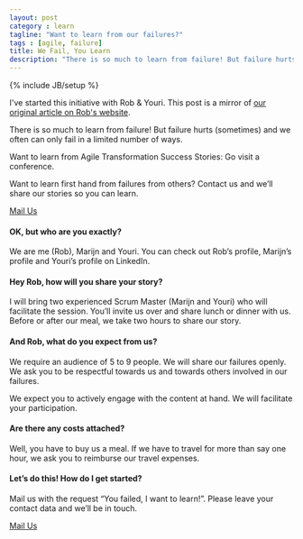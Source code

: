 ```yaml
---
layout: post
category : learn
tagline: "Want to learn from our failures?"
tags : [agile, failure]
title: We Fail, You Learn
description: "There is so much to learn from failure! But failure hurts (sometimes) and we often can only fail in a limited number of ways. Want to learn from Agile Transformation Success Stories: Go visit a conference. Want to learn first hand from failures from others? Contact us and we’ll share our stories so you can learn."
---
```


{% include JB/setup %}

<div class="alert alert-info">I've started this initiative with Rob & Youri. This post is a mirror of <a href="https://www.progility.io/we-fail-you-learn/">our original article on Rob's website</a>.</div>

There is so much to learn from failure! But failure hurts (sometimes) and we often can only fail in a limited number of ways.

Want to learn from Agile Transformation Success Stories: Go visit a conference.

Want to learn first hand from failures from others? Contact us and we’ll share our stories so you can learn.

<a href="rob@progility.io" class="btn btn-lg btn-primary">Mail Us</a>

#### OK, but who are you exactly?
We are me (Rob), Marijn and Youri. You can check out Rob’s profile, Marijn’s profile and Youri’s profile on LinkedIn.

#### Hey Rob, how will you share your story?
I will bring two experienced Scrum Master (Marijn and Youri) who will facilitate the session. You’ll invite us over and share lunch or dinner with us. Before or after our meal, we take two hours to share our story.

#### And Rob, what do you expect from us?
We require an audience of 5 to 9 people. We will share our failures openly. We ask you to be respectful towards us and towards others involved in our failures.

We expect you to actively engage with the content at hand. We will facilitate your participation.

#### Are there any costs attached?
Well, you have to buy us a meal. If we have to travel for more than say one hour, we ask you to reimburse our travel expenses.

#### Let’s do this! How do I get started?
Mail us with the request “You failed, I want to learn!”. Please leave your contact data and we’ll be in touch.

<a href="rob@progility.io" class="btn btn-lg btn-primary">Mail Us</a>
